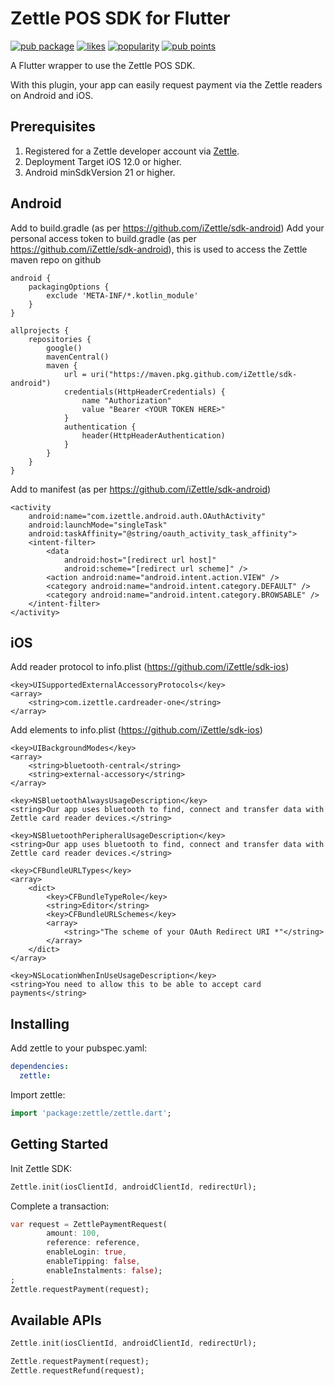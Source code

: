 # Zettle POS SDK for Flutter

[![pub package](https://img.shields.io/pub/v/zettle.svg)](https://pub.dev/packages/zettle) [![likes](https://badges.bar/zettle/likes)](https://pub.dev/packages/zettle/score) [![popularity](https://badges.bar/zettle/popularity)](https://pub.dev/packages/zettle/score)  [![pub points](https://badges.bar/zettle/pub%20points)](https://pub.dev/packages/zettle/score)

A Flutter wrapper to use the Zettle POS SDK.

With this plugin, your app can easily request payment via the Zettle readers on Android and iOS.

## Prerequisites

1) Registered for a Zettle developer account via [Zettle](https://developer.zettle.com/).
2) Deployment Target iOS 12.0 or higher.
3) Android minSdkVersion 21 or higher.

## Android

Add to build.gradle (as per https://github.com/iZettle/sdk-android)
Add your personal access token to build.gradle (as per https://github.com/iZettle/sdk-android), this is used to access the Zettle maven repo on github

```
android {
    packagingOptions {
        exclude 'META-INF/*.kotlin_module'
    }
}

allprojects {
    repositories {
        google()
        mavenCentral()
        maven {
            url = uri("https://maven.pkg.github.com/iZettle/sdk-android")
            credentials(HttpHeaderCredentials) {
                name "Authorization"
                value "Bearer <YOUR TOKEN HERE>"
            }
            authentication {
                header(HttpHeaderAuthentication)
            }
        }
    }
}
```

Add to manifest (as per https://github.com/iZettle/sdk-android)

```
<activity
    android:name="com.izettle.android.auth.OAuthActivity"
    android:launchMode="singleTask"
    android:taskAffinity="@string/oauth_activity_task_affinity">
    <intent-filter>
        <data
            android:host="[redirect url host]"
            android:scheme="[redirect url scheme]" />
        <action android:name="android.intent.action.VIEW" />
        <category android:name="android.intent.category.DEFAULT" />
        <category android:name="android.intent.category.BROWSABLE" />
    </intent-filter>
</activity>
```



## iOS

Add reader protocol to info.plist (https://github.com/iZettle/sdk-ios)

```
<key>UISupportedExternalAccessoryProtocols</key>
<array>
    <string>com.izettle.cardreader-one</string>
</array>
```

Add elements to info.plist (https://github.com/iZettle/sdk-ios)

```
<key>UIBackgroundModes</key>
<array>
    <string>bluetooth-central</string>
    <string>external-accessory</string>
</array>

<key>NSBluetoothAlwaysUsageDescription</key>
<string>Our app uses bluetooth to find, connect and transfer data with Zettle card reader devices.</string>

<key>NSBluetoothPeripheralUsageDescription</key>
<string>Our app uses bluetooth to find, connect and transfer data with Zettle card reader devices.</string>

<key>CFBundleURLTypes</key>
<array>
    <dict>
        <key>CFBundleTypeRole</key>
        <string>Editor</string>
        <key>CFBundleURLSchemes</key>
        <array>
            <string>"The scheme of your OAuth Redirect URI *"</string>
        </array>
    </dict>
</array>

<key>NSLocationWhenInUseUsageDescription</key>
<string>You need to allow this to be able to accept card payments</string>
```


## Installing

Add zettle to your pubspec.yaml:

```yaml
dependencies:
  zettle:
```

Import zettle:

```dart
import 'package:zettle/zettle.dart';
```

## Getting Started

Init Zettle SDK:

```dart
Zettle.init(iosClientId, androidClientId, redirectUrl);
```

Complete a transaction:

```dart
var request = ZettlePaymentRequest(
        amount: 100,
        reference: reference,
        enableLogin: true,
        enableTipping: false,
        enableInstalments: false);
;
Zettle.requestPayment(request);
```

## Available APIs

```dart
Zettle.init(iosClientId, androidClientId, redirectUrl);

Zettle.requestPayment(request);
Zettle.requestRefund(request);
```